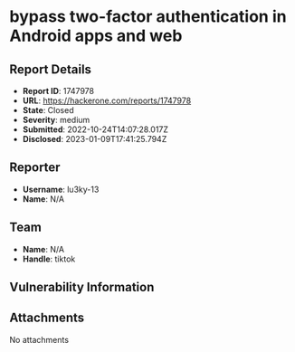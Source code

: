# bypass two-factor authentication in Android apps and web

## Report Details
- **Report ID**: 1747978
- **URL**: https://hackerone.com/reports/1747978
- **State**: Closed
- **Severity**: medium
- **Submitted**: 2022-10-24T14:07:28.017Z
- **Disclosed**: 2023-01-09T17:41:25.794Z

## Reporter
- **Username**: lu3ky-13
- **Name**: N/A

## Team
- **Name**: N/A
- **Handle**: tiktok

## Vulnerability Information


## Attachments
No attachments
